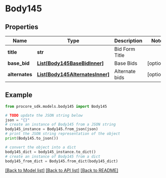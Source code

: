 # Body145


## Properties

Name | Type | Description | Notes
------------ | ------------- | ------------- | -------------
**title** | **str** | Bid Form Title | 
**base_bid** | [**List[Body145BaseBidInner]**](Body145BaseBidInner.md) | Base Bids | [optional] 
**alternates** | [**List[Body145AlternatesInner]**](Body145AlternatesInner.md) | Alternate bids | [optional] 

## Example

```python
from procore_sdk.models.body145 import Body145

# TODO update the JSON string below
json = "{}"
# create an instance of Body145 from a JSON string
body145_instance = Body145.from_json(json)
# print the JSON string representation of the object
print(Body145.to_json())

# convert the object into a dict
body145_dict = body145_instance.to_dict()
# create an instance of Body145 from a dict
body145_from_dict = Body145.from_dict(body145_dict)
```
[[Back to Model list]](../README.md#documentation-for-models) [[Back to API list]](../README.md#documentation-for-api-endpoints) [[Back to README]](../README.md)


